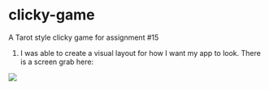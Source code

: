 # clicky-game
A Tarot style clicky game for assignment #15

1. I was able to create a visual layout for how I want my app to look. There is a screen grab here:

![](layout.png)
